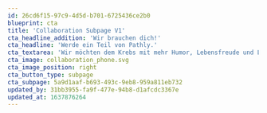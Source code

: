 ```yaml
---
id: 26cd6f15-97c9-4d5d-b701-6725436ce2b0
blueprint: cta
title: 'Collaboration Subpage V1'
cta_headline_addition: 'Wir brauchen dich!'
cta_headline: 'Werde ein Teil von Pathly.'
cta_textarea: 'Wir möchten dem Krebs mit mehr Humor, Lebensfreude und Leichtigkeit begegnen, ohne dabei die Ernsthaftigkeit der Krankheit aus den Augen zu verlieren. Wir möchten frei von Tabus und Stigmen sein, eine einfache und verständliche Sprache verwenden und ein Wegweiser durch den Dschungel an Informationen sein. Dabei brauchen wir Deine Hilfe, denn Du kannst uns dabei helfen, Pathly in den App- und Play Store zu bringen!'
cta_image: collaboration_phone.svg
cta_image_position: right
cta_button_type: subpage
cta_subpage: 5a9d1aaf-b693-493c-9eb8-959a811eb732
updated_by: 31bb3955-fa9f-477e-94b8-d1afcdc3367e
updated_at: 1637876264
---
```

